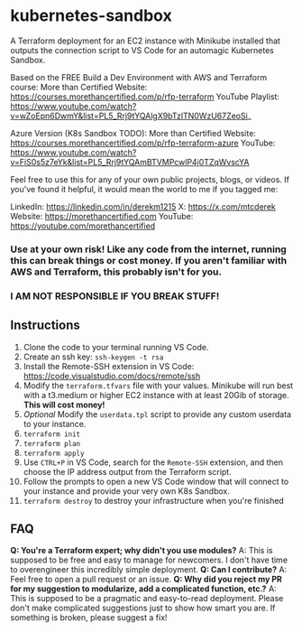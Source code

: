 # kubernetes-sandbox
A Terraform deployment for an EC2 instance with Minikube installed that outputs the connection script to VS Code for an automagic Kubernetes Sandbox. 

Based on the FREE Build a Dev Environment with AWS and Terraform course: 
More than Certified Website: https://courses.morethancertified.com/p/rfp-terraform
YouTube Playlist: https://www.youtube.com/watch?v=wZoEpn6DwmY&list=PL5_Rrj9tYQAlgX9bTzlTN0WzU67ZeoSi_

Azure Version (K8s Sandbox TODO): 
More than Certified Website: https://courses.morethancertified.com/p/rfp-terraform-azure
YouTube: https://www.youtube.com/watch?v=FiS0s5z7eYk&list=PL5_Rrj9tYQAmBTVMPcwlP4j0TZqWvscYA

Feel free to use this for any of your own public projects, blogs, or videos. If you've found it helpful, it would mean the world to me if you tagged me:

LinkedIn: https://linkedin.com/in/derekm1215
X: https://x.com/mtcderek
Website: https://morethancertified.com
YouTube: https://youtube.com/morethancertified

### Use at your own risk! Like any code from the internet, running this can break things or cost money. If you aren't familiar with AWS and Terraform, this probably isn't for you.
### I AM NOT RESPONSIBLE IF YOU BREAK STUFF! 

## Instructions
1. Clone the code to your terminal running VS Code.
2. Create an ssh key: `ssh-keygen -t rsa`
3. Install the Remote-SSH extension in VS Code: https://code.visualstudio.com/docs/remote/ssh 
4. Modify the `terraform.tfvars` file with your values. Minikube will run best with a t3.medium or higher EC2 instance with at least 20Gib of storage. **This will cost money!**
5. *Optional* Modify the `userdata.tpl` script to provide any custom userdata to your instance. 
6. `terraform init`
7. `terraform plan`
8. `terraform apply`
9. Use `CTRL+P` in VS Code, search for the `Remote-SSH` extension, and then choose the IP address output from the Terraform script.
10. Follow the prompts to open a new VS Code window that will connect to your instance and provide your very own K8s Sandbox.
11. `terraform destroy` to destroy your infrastructure when you're finished

## FAQ
**Q: You're a Terraform expert; why didn't you use modules?**
A: This is supposed to be free and easy to manage for newcomers. I don't have time to overengineer this incredibly simple deployment. 
**Q: Can I contribute?**
A: Feel free to open a pull request or an issue. 
**Q: Why did you reject my PR for my suggestion to modularize, add a complicated function, etc.?**
A: This is supposed to be a pragmatic and easy-to-read deployment. Please don't make complicated suggestions just to show how smart you are. If something is broken, please suggest a fix!



